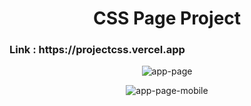 <h1 align="center">CSS Page Project</h1>

<p align="center">
  <h3>
  Link : https://projectcss.vercel.app
  </h3>
</p>

<div align="center">

![app-page](https://user-images.githubusercontent.com/55569181/152032655-fed5e5e9-3826-4da8-bdb4-efa66168cff5.png)

![app-page-mobile](https://user-images.githubusercontent.com/55569181/152032661-b2434fe1-177a-4df8-97cd-796c20950762.png)

</div>
